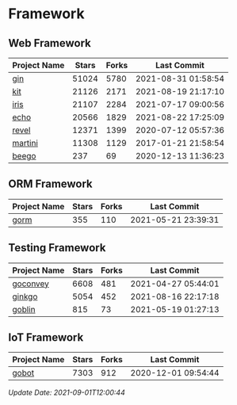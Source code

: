 # Framework

## Web Framework
| Project Name | Stars | Forks | Last Commit |
| ------------ | ----- | ----- | ----------- |
| [gin](https://github.com/gin-gonic/gin) | 51024 | 5780 | 2021-08-31 01:58:54 |
| [kit](https://github.com/go-kit/kit) | 21126 | 2171 | 2021-08-19 21:17:10 |
| [iris](https://github.com/kataras/iris) | 21107 | 2284 | 2021-07-17 09:00:56 |
| [echo](https://github.com/labstack/echo) | 20566 | 1829 | 2021-08-22 17:25:09 |
| [revel](https://github.com/revel/revel) | 12371 | 1399 | 2020-07-12 05:57:36 |
| [martini](https://github.com/go-martini/martini) | 11308 | 1129 | 2017-01-21 21:58:54 |
| [beego](https://github.com/astaxie/beego) | 237 | 69 | 2020-12-13 11:36:23 |

## ORM Framework
| Project Name | Stars | Forks | Last Commit |
| ------------ | ----- | ----- | ----------- |
| [gorm](https://github.com/jinzhu/gorm) | 355 | 110 | 2021-05-21 23:39:31 |

## Testing Framework
| Project Name | Stars | Forks | Last Commit |
| ------------ | ----- | ----- | ----------- |
| [goconvey](https://github.com/smartystreets/goconvey) | 6608 | 481 | 2021-04-27 05:44:01 |
| [ginkgo](https://github.com/onsi/ginkgo) | 5054 | 452 | 2021-08-16 22:17:18 |
| [goblin](https://github.com/franela/goblin) | 815 | 73 | 2021-05-19 01:27:13 |

## IoT Framework
| Project Name | Stars | Forks | Last Commit |
| ------------ | ----- | ----- | ----------- |
| [gobot](https://github.com/hybridgroup/gobot) | 7303 | 912 | 2020-12-01 09:54:44 |

*Update Date: 2021-09-01T12:00:44*